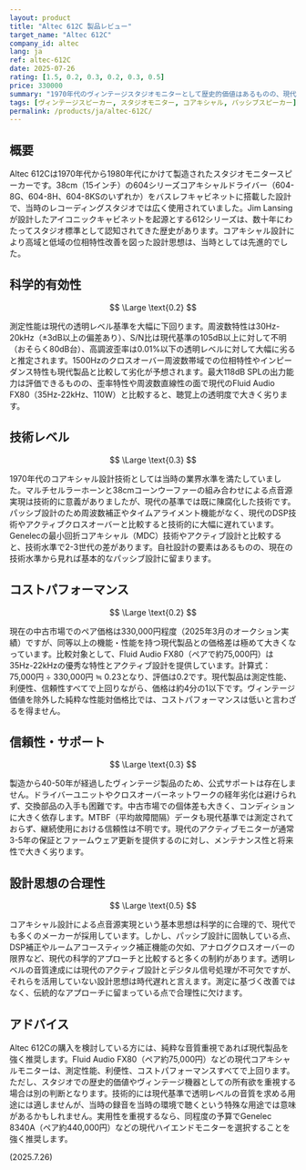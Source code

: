 ```yaml
---
layout: product
title: "Altec 612C 製品レビュー"
target_name: "Altec 612C"
company_id: altec
lang: ja
ref: altec-612C
date: 2025-07-26
rating: [1.5, 0.2, 0.3, 0.2, 0.3, 0.5]
price: 330000
summary: "1970年代のヴィンテージスタジオモニターとして歴史的価値はあるものの、現代の測定基準では透明レベルに遠く及ばず、同等機能の現代製品と比較してコストパフォーマンスは低い"
tags: [ヴィンテージスピーカー, スタジオモニター, コアキシャル, パッシブスピーカー]
permalink: /products/ja/altec-612C/
---
```


## 概要

Altec 612Cは1970年代から1980年代にかけて製造されたスタジオモニタースピーカーです。38cm（15インチ）の604シリーズコアキシャルドライバー（604-8G、604-8H、604-8KSのいずれか）をバスレフキャビネットに搭載した設計で、当時のレコーディングスタジオでは広く使用されていました。Jim Lansingが設計したアイコニックキャビネットを起源とする612シリーズは、数十年にわたってスタジオ標準として認知されてきた歴史があります。コアキシャル設計により高域と低域の位相特性改善を図った設計思想は、当時としては先進的でした。

## 科学的有効性

$$ \Large \text{0.2} $$

測定性能は現代の透明レベル基準を大幅に下回ります。周波数特性は30Hz-20kHz（±3dB以上の偏差あり）、S/N比は現代基準の105dB以上に対して不明（おそらく80dB台）、高調波歪率は0.01%以下の透明レベルに対して大幅に劣ると推定されます。1500Hzのクロスオーバー周波数帯域での位相特性やインピーダンス特性も現代製品と比較して劣化が予想されます。最大118dB SPLの出力能力は評価できるものの、歪率特性や周波数直線性の面で現代のFluid Audio FX80（35Hz-22kHz、110W）と比較すると、聴覚上の透明度で大きく劣ります。

## 技術レベル

$$ \Large \text{0.3} $$

1970年代のコアキシャル設計技術としては当時の業界水準を満たしていました。マルチセルラーホーンと38cmコーンウーファーの組み合わせによる点音源実現は技術的に意義がありましたが、現代の基準では既に陳腐化した技術です。パッシブ設計のため周波数補正やタイムアライメント機能がなく、現代のDSP技術やアクティブクロスオーバーと比較すると技術的に大幅に遅れています。Genelecの最小回折コアキシャル（MDC）技術やアクティブ設計と比較すると、技術水準で2-3世代の差があります。自社設計の要素はあるものの、現在の技術水準から見れば基本的なパッシブ設計に留まります。

## コストパフォーマンス

$$ \Large \text{0.2} $$

現在の中古市場でのペア価格は330,000円程度（2025年3月のオークション実績）ですが、同等以上の機能・性能を持つ現代製品との価格差は極めて大きくなっています。比較対象として、Fluid Audio FX80（ペアで約75,000円）は35Hz-22kHzの優秀な特性とアクティブ設計を提供しています。計算式：75,000円 ÷ 330,000円 ≒ 0.23となり、評価は0.2です。現代製品は測定性能、利便性、信頼性すべてで上回りながら、価格は約4分の1以下です。ヴィンテージ価値を除外した純粋な性能対価格比では、コストパフォーマンスは低いと言わざるを得ません。

## 信頼性・サポート

$$ \Large \text{0.3} $$

製造から40-50年が経過したヴィンテージ製品のため、公式サポートは存在しません。ドライバーユニットやクロスオーバーネットワークの経年劣化は避けられず、交換部品の入手も困難です。中古市場での個体差も大きく、コンディションに大きく依存します。MTBF（平均故障間隔）データも現代基準では測定されておらず、継続使用における信頼性は不明です。現代のアクティブモニターが通常3-5年の保証とファームウェア更新を提供するのに対し、メンテナンス性と将来性で大きく劣ります。

## 設計思想の合理性

$$ \Large \text{0.5} $$

コアキシャル設計による点音源実現という基本思想は科学的に合理的で、現代でも多くのメーカーが採用しています。しかし、パッシブ設計に固執している点、DSP補正やルームアコースティック補正機能の欠如、アナログクロスオーバーの限界など、現代の科学的アプローチと比較すると多くの制約があります。透明レベルの音質達成には現代のアクティブ設計とデジタル信号処理が不可欠ですが、それらを活用していない設計思想は時代遅れと言えます。測定に基づく改善ではなく、伝統的なアプローチに留まっている点で合理性に欠けます。

## アドバイス

Altec 612Cの購入を検討している方には、純粋な音質重視であれば現代製品を強く推奨します。Fluid Audio FX80（ペア約75,000円）などの現代コアキシャルモニターは、測定性能、利便性、コストパフォーマンスすべてで上回ります。ただし、スタジオでの歴史的価値やヴィンテージ機器としての所有欲を重視する場合は別の判断となります。技術的には現代基準で透明レベルの音質を求める用途には適しませんが、当時の録音を当時の環境で聴くという特殊な用途では意味があるかもしれません。実用性を重視するなら、同程度の予算でGenelec 8340A（ペア約440,000円）などの現代ハイエンドモニターを選択することを強く推奨します。

(2025.7.26)
